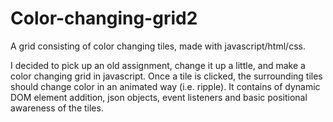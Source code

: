 # Color-changing-grid2
A grid consisting of color changing tiles, made with javascript/html/css.

I decided to pick up an old assignment, change it up a little, and make a color changing grid in javascript. Once a tile is clicked, the surrounding tiles should change color in an animated way (i.e. ripple). It contains of dynamic DOM element addition, json objects, event listeners and basic positional awareness of the tiles.
